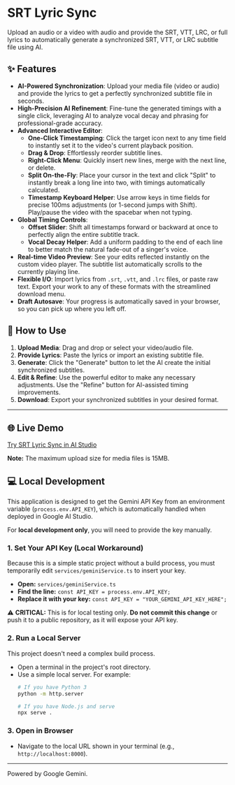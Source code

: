 # SRT Lyric Sync

Upload an audio or a video with audio and provide the SRT, VTT, LRC, or full lyrics to automatically generate a synchronized SRT, VTT, or LRC subtitle file using AI.

## ✨ Features

*   **AI-Powered Synchronization**: Upload your media file (video or audio) and provide the lyrics to get a perfectly synchronized subtitle file in seconds.
*   **High-Precision AI Refinement**: Fine-tune the generated timings with a single click, leveraging AI to analyze vocal decay and phrasing for professional-grade accuracy.
*   **Advanced Interactive Editor**:
    *   **One-Click Timestamping**: Click the target icon next to any time field to instantly set it to the video's current playback position.
    *   **Drag & Drop**: Effortlessly reorder subtitle lines.
    *   **Right-Click Menu**: Quickly insert new lines, merge with the next line, or delete.
    *   **Split On-the-Fly**: Place your cursor in the text and click "Split" to instantly break a long line into two, with timings automatically calculated.
    *   **Timestamp Keyboard Helper**: Use arrow keys in time fields for precise 100ms adjustments (or 1-second jumps with Shift). Play/pause the video with the spacebar when not typing.
*   **Global Timing Controls**:
    *   **Offset Slider**: Shift all timestamps forward or backward at once to perfectly align the entire subtitle track.
    *   **Vocal Decay Helper**: Add a uniform padding to the end of each line to better match the natural fade-out of a singer's voice.
*   **Real-time Video Preview**: See your edits reflected instantly on the custom video player. The subtitle list automatically scrolls to the currently playing line.
*   **Flexible I/O**: Import lyrics from `.srt`, `.vtt`, and `.lrc` files, or paste raw text. Export your work to any of these formats with the streamlined download menu.
*   **Draft Autosave**: Your progress is automatically saved in your browser, so you can pick up where you left off.

## 🚀 How to Use

1.  **Upload Media**: Drag and drop or select your video/audio file.
2.  **Provide Lyrics**: Paste the lyrics or import an existing subtitle file.
3.  **Generate**: Click the "Generate" button to let the AI create the initial synchronized subtitles.
4.  **Edit & Refine**: Use the powerful editor to make any necessary adjustments. Use the "Refine" button for AI-assisted timing improvements.
5.  **Download**: Export your synchronized subtitles in your desired format.

---

## 🌐 Live Demo

[Try SRT Lyric Sync in AI Studio](https://ai.studio/apps/drive/1Ip8QTAlYMcVD3vXfjPqTSroORKYCJLhG)

**Note:** The maximum upload size for media files is 15MB.

## 💻 Local Development

This application is designed to get the Gemini API Key from an environment variable (`process.env.API_KEY`), which is automatically handled when deployed in Google AI Studio.

For **local development only**, you will need to provide the key manually.

### 1. Set Your API Key (Local Workaround)
Because this is a simple static project without a build process, you must temporarily edit `services/geminiService.ts` to insert your key.

- **Open:** `services/geminiService.ts`
- **Find the line:** `const API_KEY = process.env.API_KEY;`
- **Replace it with your key:** `const API_KEY = "YOUR_GEMINI_API_KEY_HERE";`

⚠️ **CRITICAL:** This is for local testing only. **Do not commit this change** or push it to a public repository, as it will expose your API key.

### 2. Run a Local Server
This project doesn't need a complex build process.
- Open a terminal in the project's root directory.
- Use a simple local server. For example:
  ```bash
  # If you have Python 3
  python -m http.server

  # If you have Node.js and serve
  npx serve .
  ```

### 3. Open in Browser
- Navigate to the local URL shown in your terminal (e.g., `http://localhost:8000`).

---

Powered by Google Gemini.
